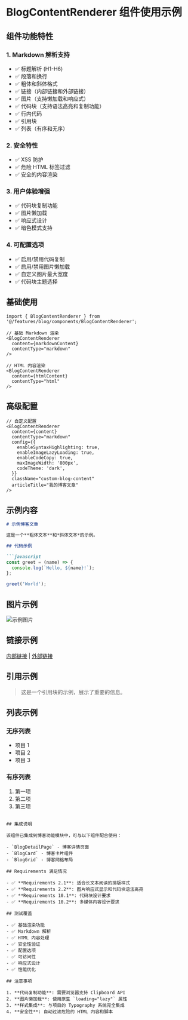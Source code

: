 # BlogContentRenderer 组件使用示例

## 组件功能特性

### 1. Markdown 解析支持
- ✅ 标题解析 (H1-H6)
- ✅ 段落和换行
- ✅ 粗体和斜体格式
- ✅ 链接（内部链接和外部链接）
- ✅ 图片（支持懒加载和响应式）
- ✅ 代码块（支持语法高亮和复制功能）
- ✅ 行内代码
- ✅ 引用块
- ✅ 列表（有序和无序）

### 2. 安全特性
- ✅ XSS 防护
- ✅ 危险 HTML 标签过滤
- ✅ 安全的内容渲染

### 3. 用户体验增强
- ✅ 代码块复制功能
- ✅ 图片懒加载
- ✅ 响应式设计
- ✅ 暗色模式支持

### 4. 可配置选项
- ✅ 启用/禁用代码复制
- ✅ 启用/禁用图片懒加载
- ✅ 自定义图片最大宽度
- ✅ 代码块主题选择

## 基础使用

```tsx
import { BlogContentRenderer } from '@/features/blog/components/BlogContentRenderer';

// 基础 Markdown 渲染
<BlogContentRenderer 
  content={markdownContent}
  contentType="markdown"
/>

// HTML 内容渲染
<BlogContentRenderer 
  content={htmlContent}
  contentType="html"
/>
```

## 高级配置

```tsx
// 自定义配置
<BlogContentRenderer 
  content={content}
  contentType="markdown"
  config={{
    enableSyntaxHighlighting: true,
    enableImageLazyLoading: true,
    enableCodeCopy: true,
    maxImageWidth: '800px',
    codeTheme: 'dark',
  }}
  className="custom-blog-content"
  articleTitle="我的博客文章"
/>
```

## 示例内容

```markdown
# 示例博客文章

这是一个**粗体文本**和*斜体文本*的示例。

## 代码示例

```javascript
const greet = (name) => {
  console.log(`Hello, ${name}!`);
};

greet('World');
```

## 图片示例

![示例图片](https://example.com/image.jpg)

## 链接示例

[内部链接](/about) | [外部链接](https://example.com)

## 引用示例

> 这是一个引用块的示例，展示了重要的信息。

## 列表示例

### 无序列表
- 项目 1
- 项目 2
- 项目 3

### 有序列表
1. 第一项
2. 第二项
3. 第三项
```

## 集成说明

该组件已集成到博客功能模块中，可与以下组件配合使用：

- `BlogDetailPage` - 博客详情页面
- `BlogCard` - 博客卡片组件
- `BlogGrid` - 博客网格布局

## Requirements 满足情况

- ✅ **Requirements 2.1**: 适合长文本阅读的排版样式
- ✅ **Requirements 2.2**: 图片响应式显示和代码块语法高亮
- ✅ **Requirements 10.1**: 代码块设计要求
- ✅ **Requirements 10.2**: 多媒体内容设计要求

## 测试覆盖

- ✅ 基础渲染功能
- ✅ Markdown 解析
- ✅ HTML 内容处理
- ✅ 安全性验证
- ✅ 配置选项
- ✅ 可访问性
- ✅ 响应式设计
- ✅ 性能优化

## 注意事项

1. **代码复制功能**: 需要浏览器支持 Clipboard API
2. **图片懒加载**: 使用原生 `loading="lazy"` 属性
3. **样式集成**: 与项目的 Typography 系统完全集成
4. **安全性**: 自动过滤危险的 HTML 内容和脚本